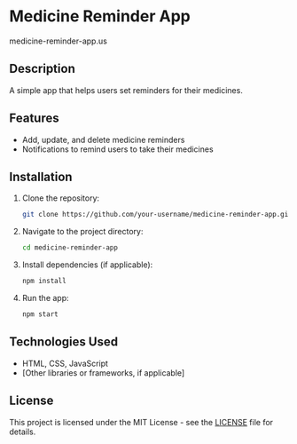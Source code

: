 
# Medicine Reminder App
medicine-reminder-app.us


## Description
A simple app that helps users set reminders for their medicines.

## Features
- Add, update, and delete medicine reminders
- Notifications to remind users to take their medicines

## Installation
1. Clone the repository:
    ```bash
    git clone https://github.com/your-username/medicine-reminder-app.git
    ```
2. Navigate to the project directory:
    ```bash
    cd medicine-reminder-app
    ```
3. Install dependencies (if applicable):
    ```bash
    npm install
    ```
4. Run the app:
    ```bash
    npm start
    ```

## Technologies Used
- HTML, CSS, JavaScript
- [Other libraries or frameworks, if applicable]

## License
This project is licensed under the MIT License - see the [LICENSE](LICENSE) file for details.
